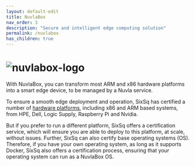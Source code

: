 ```yaml
---
layout: default-edit
title: NuvlaBox
nav_order: 3
description: "Secure and intelligent edge computing solution"
permalink: /nuvlabox
has_children: true
---
```


![nuvlabox-logo](/docs/assets/nuvlabox-logo.png)
========

With NuvlaBox, you can transform most ARM and x86 hardware platforms into a smart edge device, to be managed by a Nuvla service.

To ensure a smooth edge deployment and operation, SixSq has certified a number of [hardware platforms](https://sixsq.com/products-and-services/nuvlabox/tech-spec), including x86 and ARM based systems, from HPE, Dell, Logic Supply, Raspberry Pi and Nvidia.  


But if you prefer to run a different platform, SixSq offers a certification service, which will ensure you are able to deploy to this platform, at scale, without issues. Further, SixSq can also certify base operating systems (OS).  Therefore, if you have your own operating system, as long as it supports Docker, SixSq also offers a certification process, ensuring that your operating system can run as a NuvlaBox OS. 



